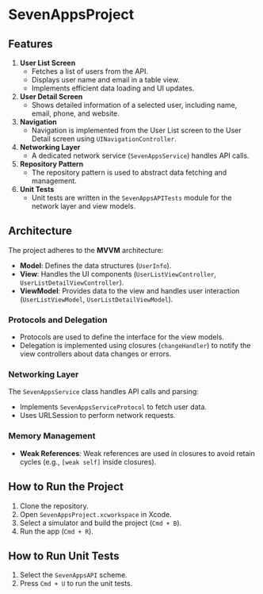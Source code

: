 # SevenAppsProject

## Features
1. **User List Screen**
   - Fetches a list of users from the API.
   - Displays user name and email in a table view.
   - Implements efficient data loading and UI updates.
2. **User Detail Screen**
   - Shows detailed information of a selected user, including name, email, phone, and website.
3. **Navigation**
   - Navigation is implemented from the User List screen to the User Detail screen using `UINavigationController`.
4. **Networking Layer**
   - A dedicated network service (`SevenAppsService`) handles API calls.
5. **Repository Pattern**
   - The repository pattern is used to abstract data fetching and management.
6. **Unit Tests**
   - Unit tests are written in the `SevenAppsAPITests` module for the network layer and view models.

## Architecture
The project adheres to the **MVVM** architecture:
- **Model**: Defines the data structures (`UserInfo`).
- **View**: Handles the UI components (`UserListViewController`, `UserListDetailViewController`).
- **ViewModel**: Provides data to the view and handles user interaction (`UserListViewModel`, `UserListDetailViewModel`).

### Protocols and Delegation
- Protocols are used to define the interface for the view models.
- Delegation is implemented using closures (`changeHandler`) to notify the view controllers about data changes or errors.

### Networking Layer
The `SevenAppsService` class handles API calls and parsing:
- Implements `SevenAppsServiceProtocol` to fetch user data.
- Uses URLSession to perform network requests.

### Memory Management
- **Weak References**: Weak references are used in closures to avoid retain cycles (e.g., `[weak self]` inside closures).

## How to Run the Project
1. Clone the repository.
2. Open `SevenAppsProject.xcworkspace` in Xcode.
3. Select a simulator and build the project (`Cmd + B`).
4. Run the app (`Cmd + R`).

## How to Run Unit Tests
1. Select the `SevenAppsAPI` scheme.
2. Press `Cmd + U` to run the unit tests.

